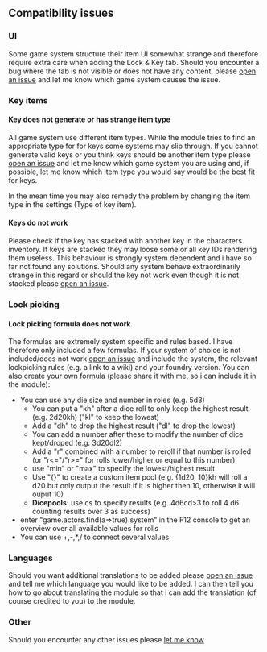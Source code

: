 ## Compatibility issues

### UI
Some game system structure their item UI somewhat strange and therefore require extra care when adding the Lock & Key tab. Should you encounter a bug where the tab is not visible or does not have any content, please [open an issue](https://github.com/Saibot393/LocknKey/issues) and let me know which game system causes the issue.

### Key items

#### Key does not generate or has strange item type
All game system use different item types. While the module tries to find an appropriate type for for keys some systems may slip through. If you cannot generate valid keys or you think keys should be another item type please [open an issue](https://github.com/Saibot393/LocknKey/issues) and let me know which game system you are using and, if possible, let me know which item type you would say would be the best fit for keys. 

In the mean time you may also remedy the problem by changing the item type in the settings (Type of key item).

#### Keys do not work
Please check if the key has stacked with another key in the characters inventory. If keys are stacked they may loose some or all key IDs rendering them useless. This behaviour is strongly system dependent and i have so far not found any solutions. Should any system behave extraordinarily strange in this regard or should the key not work even though it is not stacked please [open an issue](https://github.com/Saibot393/LocknKey/issues).

### Lock picking

#### Lock picking formula does not work
The formulas are extremely system specific and rules based. I have therefore only included a few formulas. If your system of choice is not included/does not work [open an issue](https://github.com/Saibot393/LocknKey/issues) and include the system, the relevant lockpicking rules (e.g. a link to a wiki) and your foundry version. You can also create your own formula (please share it with me, so i can include it in the module):
- You can use any die size and number in roles (e.g. 5d3)
  - You can put a "kh" after a dice roll to only keep the highest result (e.g. 2d20kh) ("kl" to keep the lowest)
  - Add a "dh" to drop the highest result ("dl" to drop the lowest)
  - You can add a number after these to modify the number of dice kept/droped (e.g. 3d20dl2)
  - Add a "r" combined with a number to reroll if that number is rolled (or "r<="/"r>=" for rolls lower/higher or equal to this number)
  - use "min" or "max" to specify the lowest/highest result
  - Use "{}" to create a custom item pool (e.g. {1d20, 10}kh will roll a d20 but only output the result if it is higher then 10, otherwise it will ouput 10)
  - **Dicepools:** use cs to specify results (e.g. 4d6cd>3 to roll 4 d6 counting results over 3 as success)
- enter "game.actors.find(a=>true).system" in the F12 console to get an overview over all available values for rolls 
- You can use +,-,*,/ to connect several values

### Languages
Should you want additional translations to be added please [open an issue](https://github.com/Saibot393/LocknKey/issues) and tell me which language you would like to be added. I can then tell you how to go about translating the module so that i can add the translation (of course credited to you) to the module.

### Other
Should you encounter any other issues please [let me know](https://github.com/Saibot393/LocknKey/issues)

